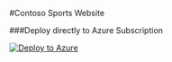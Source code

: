 #Contoso Sports Website


###Deploy directly to Azure Subscription

[![Deploy to Azure](http://azuredeploy.net/deploybutton.png)](
https://portal.azure.com/#create/Microsoft.Template/uri/https://raw.githubusercontent.com/m365academy/contososports/master/arm/deploy.json)
